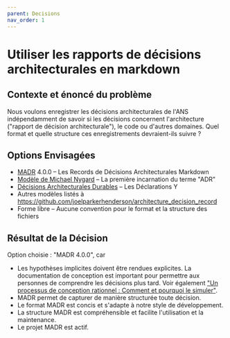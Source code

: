 ```yaml
---
parent: Decisions
nav_order: 1
---
```

# Utiliser les rapports de décisions architecturales en markdown

## Contexte et énoncé du problème

Nous voulons enregistrer les décisions architecturales de l'ANS indépendamment de savoir si les décisions concernent l'architecture ("rapport de décision architecturale"), le code ou d'autres domaines.
Quel format et quelle structure ces enregistrements devraient-ils suivre ?

## Options Envisagées

* [MADR](https://adr.github.io/madr/) 4.0.0 – Les Records de Décisions Architecturales Markdown
* [Modèle de Michael Nygard](http://thinkrelevance.com/blog/2011/11/15/documenting-architecture-decisions) – La première incarnation du terme "ADR"
* [Décisions Architecturales Durables](https://www.infoq.com/articles/sustainable-architectural-design-decisions) – Les Déclarations Y
* Autres modèles listés à <https://github.com/joelparkerhenderson/architecture_decision_record>
* Forme libre – Aucune convention pour le format et la structure des fichiers

## Résultat de la Décision

Option choisie : "MADR 4.0.0", car

* Les hypothèses implicites doivent être rendues explicites.
  La documentation de conception est important pour permettre aux personnes de comprendre les décisions plus tard.
  Voir également ["Un processus de conception rationnel : Comment et pourquoi le simuler"](https://doi.org/10.1109/TSE.1986.6312940).
* MADR permet de capturer de manière structurée toute décision.
* Le format MADR est concis et s'adapte à notre style de développement.
* La structure MADR est compréhensible et facilite l'utilisation et la maintenance.
* Le projet MADR est actif.
